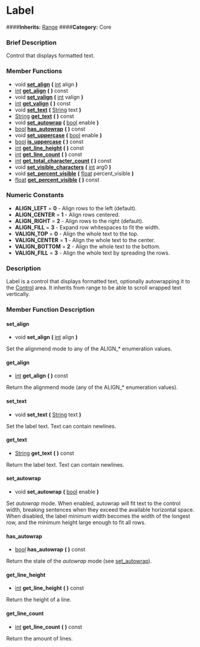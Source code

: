 #  Label  
####**Inherits:** [Range](class_range)
####**Category:** Core

###  Brief Description  
Control that displays formatted text.

###  Member Functions 
  * void  **[set&#95;align](#set_align)**  **(** [int](class_int) align  **)**
  * [int](class_int)  **[get&#95;align](#get_align)**  **(** **)** const
  * void  **[set&#95;valign](#set_valign)**  **(** [int](class_int) valign  **)**
  * [int](class_int)  **[get&#95;valign](#get_valign)**  **(** **)** const
  * void  **[set&#95;text](#set_text)**  **(** [String](class_string) text  **)**
  * [String](class_string)  **[get&#95;text](#get_text)**  **(** **)** const
  * void  **[set&#95;autowrap](#set_autowrap)**  **(** [bool](class_bool) enable  **)**
  * [bool](class_bool)  **[has&#95;autowrap](#has_autowrap)**  **(** **)** const
  * void  **[set&#95;uppercase](#set_uppercase)**  **(** [bool](class_bool) enable  **)**
  * [bool](class_bool)  **[is&#95;uppercase](#is_uppercase)**  **(** **)** const
  * [int](class_int)  **[get&#95;line&#95;height](#get_line_height)**  **(** **)** const
  * [int](class_int)  **[get&#95;line&#95;count](#get_line_count)**  **(** **)** const
  * [int](class_int)  **[get&#95;total&#95;character&#95;count](#get_total_character_count)**  **(** **)** const
  * void  **[set&#95;visible&#95;characters](#set_visible_characters)**  **(** [int](class_int) arg0  **)**
  * void  **[set&#95;percent&#95;visible](#set_percent_visible)**  **(** [float](class_float) percent_visible  **)**
  * [float](class_float)  **[get&#95;percent&#95;visible](#get_percent_visible)**  **(** **)** const

###  Numeric Constants  
  * **ALIGN_LEFT** = **0** - Align rows to the left (default).
  * **ALIGN_CENTER** = **1** - Align rows centered.
  * **ALIGN_RIGHT** = **2** - Align rows to the right (default).
  * **ALIGN_FILL** = **3** - Expand row whitespaces to fit the width.
  * **VALIGN_TOP** = **0** - Align the whole text to the top.
  * **VALIGN_CENTER** = **1** - Align the whole text to the center.
  * **VALIGN_BOTTOM** = **2** - Align the whole text to the bottom.
  * **VALIGN_FILL** = **3** - Align the whole text by spreading the rows.

###  Description  
Label is a control that displays formatted text, optionally autowrapping it to the [Control](class_control) area. It inherits from range to be able to scroll wrapped text vertically.

###  Member Function Description  

#### <a name="set_align">set_align</a>
  * void  **set&#95;align**  **(** [int](class_int) align  **)**

Set the alignmend mode to any of the ALIGN_* enumeration values.

#### <a name="get_align">get_align</a>
  * [int](class_int)  **get&#95;align**  **(** **)** const

Return the alignmend mode (any of the ALIGN_* enumeration values).

#### <a name="set_text">set_text</a>
  * void  **set&#95;text**  **(** [String](class_string) text  **)**

Set the label text. Text can contain newlines.

#### <a name="get_text">get_text</a>
  * [String](class_string)  **get&#95;text**  **(** **)** const

Return the label text. Text can contain newlines.

#### <a name="set_autowrap">set_autowrap</a>
  * void  **set&#95;autowrap**  **(** [bool](class_bool) enable  **)**

Set _autowrap_ mode. When enabled, autowrap will fit text to the control width, breaking sentences when they exceed the available horizontal space. When disabled, the label minimum width becomes the width of the longest row, and the minimum height large enough to fit all rows.

#### <a name="has_autowrap">has_autowrap</a>
  * [bool](class_bool)  **has&#95;autowrap**  **(** **)** const

Return the state of the _autowrap_ mode (see [set&#95;autowrap](#set_autowrap)).

#### <a name="get_line_height">get_line_height</a>
  * [int](class_int)  **get&#95;line&#95;height**  **(** **)** const

Return the height of a line.

#### <a name="get_line_count">get_line_count</a>
  * [int](class_int)  **get&#95;line&#95;count**  **(** **)** const

Return the amount of lines.
